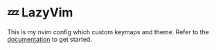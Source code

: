 # 💤 LazyVim

This is my nvim config which custom keymaps and theme.
Refer to the [documentation](https://lazyvim.github.io/installation) to get started.
